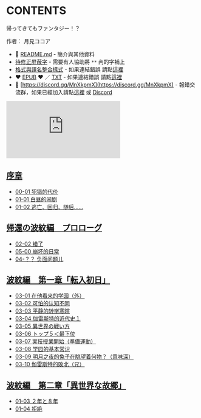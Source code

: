 # CONTENTS

帰ってきてもファンタジー！？  

作者： 月見ココア  



- :closed_book: [README.md](README.md) - 簡介與其他資料
- [待修正屏蔽字](%E5%BE%85%E4%BF%AE%E6%AD%A3%E5%B1%8F%E8%94%BD%E5%AD%97.md) - 需要有人協助將 `**` 內的字補上
- [格式與譯名整合樣式](https://github.com/bluelovers/node-novel/blob/master/lib/locales/%E5%B8%B0%E3%81%A3%E3%81%A6%E3%81%8D%E3%81%A6%E3%82%82%E3%83%95%E3%82%A1%E3%83%B3%E3%82%BF%E3%82%B8%E3%83%BC%EF%BC%81%EF%BC%9F.ts) - 如果連結錯誤 請點[這裡](https://github.com/bluelovers/node-novel/blob/master/lib/locales/)
-  :heart: [EPUB](https://gitlab.com/demonovel/epub-txt/blob/master/user_out/%E5%B8%B0%E3%81%A3%E3%81%A6%E3%81%8D%E3%81%A6%E3%82%82%E3%83%95%E3%82%A1%E3%83%B3%E3%82%BF%E3%82%B8%E3%83%BC%EF%BC%81%EF%BC%9F.epub) :heart:  ／ [TXT](https://gitlab.com/demonovel/epub-txt/blob/master/user_out/out/%E5%B8%B0%E3%81%A3%E3%81%A6%E3%81%8D%E3%81%A6%E3%82%82%E3%83%95%E3%82%A1%E3%83%B3%E3%82%BF%E3%82%B8%E3%83%BC%EF%BC%81%EF%BC%9F.out.txt) - 如果連結錯誤 請點[這裡](https://gitlab.com/demonovel/epub-txt/blob/master/user_out/user_out)
- :mega: [https://discord.gg/MnXkpmX](https://discord.gg/MnXkpmX) - 報錯交流群，如果已經加入請點[這裡](https://discordapp.com/channels/467794087769014273/467794088285175809) 或 [Discord](https://discordapp.com/channels/@me)


![導航目錄](https://chart.apis.google.com/chart?cht=qr&chs=150x150&chl=https://gitlab.com/novel-group/txt-source/blob/master/user_out/帰ってきてもファンタジー！？/導航目錄.md "導航目錄")




## [序章](00000_%E5%BA%8F%E7%AB%A0)

- [00-01 犯错的代价](00000_%E5%BA%8F%E7%AB%A0/00-01%20%E7%8A%AF%E9%94%99%E7%9A%84%E4%BB%A3%E4%BB%B7.txt)
- [01-01 白昼的闹剧](00000_%E5%BA%8F%E7%AB%A0/01-01%20%E7%99%BD%E6%98%BC%E7%9A%84%E9%97%B9%E5%89%A7.txt)
- [01-02 逃亡、回归、随后……](00000_%E5%BA%8F%E7%AB%A0/01-02%20%E9%80%83%E4%BA%A1%E3%80%81%E5%9B%9E%E5%BD%92%E3%80%81%E9%9A%8F%E5%90%8E%E2%80%A6%E2%80%A6.txt)


## [帰還の波紋編　プロローグ](00010_%E5%B8%B0%E9%82%84%E3%81%AE%E6%B3%A2%E7%B4%8B%E7%B7%A8%E3%80%80%E3%83%97%E3%83%AD%E3%83%AD%E3%83%BC%E3%82%B0)

- [02-02 错了](00010_%E5%B8%B0%E9%82%84%E3%81%AE%E6%B3%A2%E7%B4%8B%E7%B7%A8%E3%80%80%E3%83%97%E3%83%AD%E3%83%AD%E3%83%BC%E3%82%B0/02-02%20%E9%94%99%E4%BA%86.txt)
- [05-00 崩坏的日常](00010_%E5%B8%B0%E9%82%84%E3%81%AE%E6%B3%A2%E7%B4%8B%E7%B7%A8%E3%80%80%E3%83%97%E3%83%AD%E3%83%AD%E3%83%BC%E3%82%B0/05-00%20%E5%B4%A9%E5%9D%8F%E7%9A%84%E6%97%A5%E5%B8%B8.txt)
- [04-？？ 负面问题儿](00010_%E5%B8%B0%E9%82%84%E3%81%AE%E6%B3%A2%E7%B4%8B%E7%B7%A8%E3%80%80%E3%83%97%E3%83%AD%E3%83%AD%E3%83%BC%E3%82%B0/01000_04-%EF%BC%9F%EF%BC%9F%20%E8%B4%9F%E9%9D%A2%E9%97%AE%E9%A2%98%E5%84%BF.txt)


## [波紋編　第一章「転入初日」](00020_%E6%B3%A2%E7%B4%8B%E7%B7%A8%E3%80%80%E7%AC%AC%E4%B8%80%E7%AB%A0%E3%80%8C%E8%BB%A2%E5%85%A5%E5%88%9D%E6%97%A5%E3%80%8D)

- [03-01 在他看来的学园（外）](00020_%E6%B3%A2%E7%B4%8B%E7%B7%A8%E3%80%80%E7%AC%AC%E4%B8%80%E7%AB%A0%E3%80%8C%E8%BB%A2%E5%85%A5%E5%88%9D%E6%97%A5%E3%80%8D/03-01%20%E5%9C%A8%E4%BB%96%E7%9C%8B%E6%9D%A5%E7%9A%84%E5%AD%A6%E5%9B%AD%EF%BC%88%E5%A4%96%EF%BC%89.txt)
- [03-02 可怕的认知不同](00020_%E6%B3%A2%E7%B4%8B%E7%B7%A8%E3%80%80%E7%AC%AC%E4%B8%80%E7%AB%A0%E3%80%8C%E8%BB%A2%E5%85%A5%E5%88%9D%E6%97%A5%E3%80%8D/03-02%20%E5%8F%AF%E6%80%95%E7%9A%84%E8%AE%A4%E7%9F%A5%E4%B8%8D%E5%90%8C.txt)
- [03-03 平静的转学寒暄](00020_%E6%B3%A2%E7%B4%8B%E7%B7%A8%E3%80%80%E7%AC%AC%E4%B8%80%E7%AB%A0%E3%80%8C%E8%BB%A2%E5%85%A5%E5%88%9D%E6%97%A5%E3%80%8D/03-03%20%E5%B9%B3%E9%9D%99%E7%9A%84%E8%BD%AC%E5%AD%A6%E5%AF%92%E6%9A%84.txt)
- [03-04 伽雷斯特的近代史１](00020_%E6%B3%A2%E7%B4%8B%E7%B7%A8%E3%80%80%E7%AC%AC%E4%B8%80%E7%AB%A0%E3%80%8C%E8%BB%A2%E5%85%A5%E5%88%9D%E6%97%A5%E3%80%8D/03-04%20%E4%BC%BD%E9%9B%B7%E6%96%AF%E7%89%B9%E7%9A%84%E8%BF%91%E4%BB%A3%E5%8F%B2%EF%BC%91.txt)
- [03-05 異世界の戦い方](00020_%E6%B3%A2%E7%B4%8B%E7%B7%A8%E3%80%80%E7%AC%AC%E4%B8%80%E7%AB%A0%E3%80%8C%E8%BB%A2%E5%85%A5%E5%88%9D%E6%97%A5%E3%80%8D/03-05%20%E7%95%B0%E4%B8%96%E7%95%8C%E3%81%AE%E6%88%A6%E3%81%84%E6%96%B9.txt)
- [03-06 トップ５＜最下位](00020_%E6%B3%A2%E7%B4%8B%E7%B7%A8%E3%80%80%E7%AC%AC%E4%B8%80%E7%AB%A0%E3%80%8C%E8%BB%A2%E5%85%A5%E5%88%9D%E6%97%A5%E3%80%8D/03-06%20%E3%83%88%E3%83%83%E3%83%97%EF%BC%95%EF%BC%9C%E6%9C%80%E4%B8%8B%E4%BD%8D.txt)
- [03-07 実技授業開始（準備運動）](00020_%E6%B3%A2%E7%B4%8B%E7%B7%A8%E3%80%80%E7%AC%AC%E4%B8%80%E7%AB%A0%E3%80%8C%E8%BB%A2%E5%85%A5%E5%88%9D%E6%97%A5%E3%80%8D/03-07%20%E5%AE%9F%E6%8A%80%E6%8E%88%E6%A5%AD%E9%96%8B%E5%A7%8B%EF%BC%88%E6%BA%96%E5%82%99%E9%81%8B%E5%8B%95%EF%BC%89.txt)
- [03-08 学园的基本常识](00020_%E6%B3%A2%E7%B4%8B%E7%B7%A8%E3%80%80%E7%AC%AC%E4%B8%80%E7%AB%A0%E3%80%8C%E8%BB%A2%E5%85%A5%E5%88%9D%E6%97%A5%E3%80%8D/03-08%20%E5%AD%A6%E5%9B%AD%E7%9A%84%E5%9F%BA%E6%9C%AC%E5%B8%B8%E8%AF%86.txt)
- [03-09 明月之夜的兔子在眺望着何物？（意味深）](00020_%E6%B3%A2%E7%B4%8B%E7%B7%A8%E3%80%80%E7%AC%AC%E4%B8%80%E7%AB%A0%E3%80%8C%E8%BB%A2%E5%85%A5%E5%88%9D%E6%97%A5%E3%80%8D/03-09%20%E6%98%8E%E6%9C%88%E4%B9%8B%E5%A4%9C%E7%9A%84%E5%85%94%E5%AD%90%E5%9C%A8%E7%9C%BA%E6%9C%9B%E7%9D%80%E4%BD%95%E7%89%A9%EF%BC%9F%EF%BC%88%E6%84%8F%E5%91%B3%E6%B7%B1%EF%BC%89.txt)
- [03-10 伽雷斯特的敗北（兄）](00020_%E6%B3%A2%E7%B4%8B%E7%B7%A8%E3%80%80%E7%AC%AC%E4%B8%80%E7%AB%A0%E3%80%8C%E8%BB%A2%E5%85%A5%E5%88%9D%E6%97%A5%E3%80%8D/03-10%20%E4%BC%BD%E9%9B%B7%E6%96%AF%E7%89%B9%E7%9A%84%E6%95%97%E5%8C%97%EF%BC%88%E5%85%84%EF%BC%89.txt)


## [波紋編　第二章「異世界な故郷」](00030_%E6%B3%A2%E7%B4%8B%E7%B7%A8%E3%80%80%E7%AC%AC%E4%BA%8C%E7%AB%A0%E3%80%8C%E7%95%B0%E4%B8%96%E7%95%8C%E3%81%AA%E6%95%85%E9%83%B7%E3%80%8D)

- [01-03 ２年と８年](00030_%E6%B3%A2%E7%B4%8B%E7%B7%A8%E3%80%80%E7%AC%AC%E4%BA%8C%E7%AB%A0%E3%80%8C%E7%95%B0%E4%B8%96%E7%95%8C%E3%81%AA%E6%95%85%E9%83%B7%E3%80%8D/01-03%20%EF%BC%92%E5%B9%B4%E3%81%A8%EF%BC%98%E5%B9%B4.txt)
- [01-04 拒絶](00030_%E6%B3%A2%E7%B4%8B%E7%B7%A8%E3%80%80%E7%AC%AC%E4%BA%8C%E7%AB%A0%E3%80%8C%E7%95%B0%E4%B8%96%E7%95%8C%E3%81%AA%E6%95%85%E9%83%B7%E3%80%8D/01-04%20%E6%8B%92%E7%B5%B6.txt)

